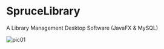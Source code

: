 # SpruceLibrary
A Library Management Desktop Software (JavaFX &amp; MySQL)

![pic01](https://cloud.githubusercontent.com/assets/13749639/13678538/73d4fc82-e719-11e5-8f1f-5b47f1996210.JPG)
